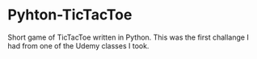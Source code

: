 # Pyhton-TicTacToe
Short game of TicTacToe written in Python.
This was the first challange I had from one of the Udemy classes I took.
